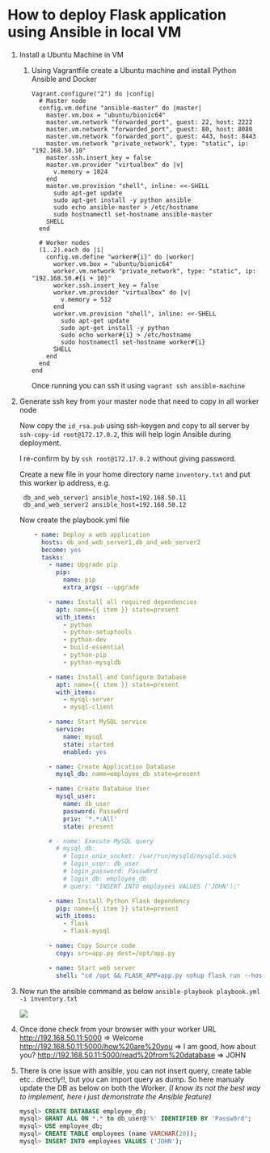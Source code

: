 # How to deploy Flask application using Ansible in local VM

1. Install a Ubuntu Machine in VM
    1. Using Vagrantfile create a Ubuntu machine and install Python Ansible and Docker
        ```vagrantfile
        Vagrant.configure("2") do |config|
          # Master node
          config.vm.define "ansible-master" do |master|
            master.vm.box = "ubuntu/bionic64"
            master.vm.network "forwarded_port", guest: 22, host: 2222
            master.vm.network "forwarded_port", guest: 80, host: 8080
            master.vm.network "forwarded_port", guest: 443, host: 8443
            master.vm.network "private_network", type: "static", ip: "192.168.50.10"
            master.ssh.insert_key = false
            master.vm.provider "virtualbox" do |v|
              v.memory = 1024
            end
            master.vm.provision "shell", inline: <<-SHELL
              sudo apt-get update
              sudo apt-get install -y python ansible
              sudo echo ansible-master > /etc/hostname
              sudo hostnamectl set-hostname ansible-master
            SHELL
          end

          # Worker nodes
          (1..2).each do |i|
            config.vm.define "worker#{i}" do |worker|
              worker.vm.box = "ubuntu/bionic64"
              worker.vm.network "private_network", type: "static", ip: "192.168.50.#{i + 10}"
              worker.ssh.insert_key = false
              worker.vm.provider "virtualbox" do |v|
                v.memory = 512
              end
              worker.vm.provision "shell", inline: <<-SHELL
                sudo apt-get update
                sudo apt-get install -y python
                sudo echo worker#{i} > /etc/hostname
                sudo hostnamectl set-hostname worker#{i}
              SHELL
            end
          end
        end

        ```
        Once running you can ssh it using `vagrant ssh ansible-machine`
        
3. Generate ssh key from your master node that need to copy in all worker node

    Now copy the `id_rsa.pub` using ssh-keygen and copy to all server by `ssh-copy-id root@172.17.0.2`, this will help login Ansible during deployment.
    
    I re-confirm by by `ssh root@172.17.0.2` without giving password.

    Create a new file in your home directory name `inventory.txt` and put this worker ip address, e.g.
        
        db_and_web_server1 ansible_host=192.168.50.11
        db_and_web_server2 ansible_host=192.168.50.12

    Now create the playbook.yml file
    
    ```yml
        - name: Deploy a web application
          hosts: db_and_web_server1,db_and_web_server2
          become: yes
          tasks:
            - name: Upgrade pip
              pip:
                name: pip
                extra_args: --upgrade

            - name: Install all required dependencies
              apt: name={{ item }} state=present
              with_items:
                - python 
                - python-setuptools 
                - python-dev 
                - build-essential 
                - python-pip 
                - python-mysqldb

            - name: Install and Configure Database
              apt: name={{ item }} state=present
              with_items:
                - mysql-server 
                - mysql-client

            - name: Start MySQL service
              service: 
                name: mysql
                state: started
                enabled: yes

            - name: Create Application Database
              mysql_db: name=employee_db state=present

            - name: Create Database User
              mysql_user:
                name: db_user
                password: Passw0rd
                priv: '*.*:All'
                state: present

            # - name: Execute MySQL query
              # mysql_db:
                # login_unix_socket: /var/run/mysqld/mysqld.sock
                # login_user: db_user
                # login_password: Passw0rd
                # login_db: employee_db
                # query: "INSERT INTO employees VALUES ('JOHN');"

            - name: Install Python Flask dependency
              pip: name={{ item }} state=present
              with_items:
                - flask 
                - flask-mysql 

            - name: Copy Source code
              copy: src=app.py dest=/opt/app.py

            - name: Start web server
              shell: "cd /opt && FLASK_APP=app.py nohup flask run --host=0.0.0.0 --port=5000 > /var/log/flask.log 2>&1 &"
    ```

7. Now run the ansible command as below
    `ansible-playbook playbook.yml -i inventory.txt`
    
    ![](https://i.imgur.com/ryfhlxJ.png)

8. Once done check from your browser with your worker URL
        http://192.168.50.11:5000                            => Welcome
        http://192.168.50.11:5000/how%20are%20you            => I am good, how about you?
        http://192.168.50.11:5000/read%20from%20database     => JOHN

9. There is one issue with ansible, you can not insert query, create table etc.. directly!!, but you can import query as dump. So here manualy update the DB as below on both the Worker. *(I know its not the best way to implement, here i just demonstrate the Ansible feature)*
    
    ```sql
    mysql> CREATE DATABASE employee_db;
    mysql> GRANT ALL ON *.* to db_user@'%' IDENTIFIED BY 'Passw0rd';
    mysql> USE employee_db;
    mysql> CREATE TABLE employees (name VARCHAR(20));
    mysql> INSERT INTO employees VALUES ('JOHN');
    
    ```
